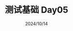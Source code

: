 ---
title: 测试基础 Day05
date: 2024/10/14
description: 测试基础学习笔记
categories: 
  - 测试
tags: 
  - 测试基础
---
